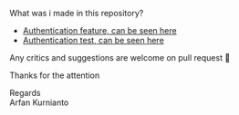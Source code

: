 What was i made in this repository? <br>

- [Authentication feature, can be seen here](https://github.com/arfankur/laravel-authentication-service/blob/master/routes/auth.php)
- [Authentication test, can be seen here](https://github.com/arfankur/laravel-authentication-service/blob/master/tests/Feature/AuthTest.php)


Any critics and suggestions are welcome on pull request 🙌

Thanks for the attention <br>

Regards <br>
Arfan Kurnianto
